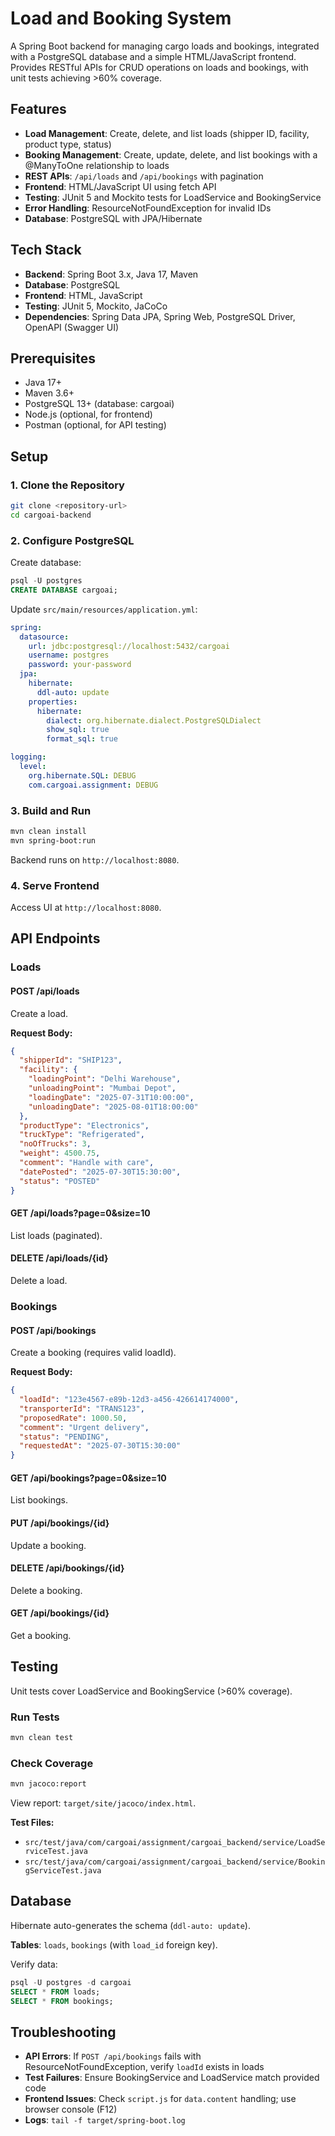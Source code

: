 # Load and Booking System

A Spring Boot backend for managing cargo loads and bookings, integrated with a PostgreSQL database and a simple HTML/JavaScript frontend. Provides RESTful APIs for CRUD operations on loads and bookings, with unit tests achieving >60% coverage.

## Features

- **Load Management**: Create, delete, and list loads (shipper ID, facility, product type, status)
- **Booking Management**: Create, update, delete, and list bookings with a @ManyToOne relationship to loads
- **REST APIs**: `/api/loads` and `/api/bookings` with pagination
- **Frontend**: HTML/JavaScript UI using fetch API
- **Testing**: JUnit 5 and Mockito tests for LoadService and BookingService
- **Error Handling**: ResourceNotFoundException for invalid IDs
- **Database**: PostgreSQL with JPA/Hibernate

## Tech Stack

- **Backend**: Spring Boot 3.x, Java 17, Maven
- **Database**: PostgreSQL
- **Frontend**: HTML, JavaScript
- **Testing**: JUnit 5, Mockito, JaCoCo
- **Dependencies**: Spring Data JPA, Spring Web, PostgreSQL Driver, OpenAPI (Swagger UI)

## Prerequisites

- Java 17+
- Maven 3.6+
- PostgreSQL 13+ (database: cargoai)
- Node.js (optional, for frontend)
- Postman (optional, for API testing)

## Setup

### 1. Clone the Repository

```bash
git clone <repository-url>
cd cargoai-backend
```

### 2. Configure PostgreSQL

Create database:
```sql
psql -U postgres
CREATE DATABASE cargoai;
```

Update `src/main/resources/application.yml`:
```yaml
spring:
  datasource:
    url: jdbc:postgresql://localhost:5432/cargoai
    username: postgres
    password: your-password
  jpa:
    hibernate:
      ddl-auto: update
    properties:
      hibernate:
        dialect: org.hibernate.dialect.PostgreSQLDialect
        show_sql: true
        format_sql: true

logging:
  level:
    org.hibernate.SQL: DEBUG
    com.cargoai.assignment: DEBUG
```

### 3. Build and Run

```bash
mvn clean install
mvn spring-boot:run
```

Backend runs on `http://localhost:8080`.

### 4. Serve Frontend

Access UI at `http://localhost:8080`.

## API Endpoints

### Loads

#### POST /api/loads
Create a load.

**Request Body:**
```json
{
  "shipperId": "SHIP123",
  "facility": {
    "loadingPoint": "Delhi Warehouse",
    "unloadingPoint": "Mumbai Depot",
    "loadingDate": "2025-07-31T10:00:00",
    "unloadingDate": "2025-08-01T18:00:00"
  },
  "productType": "Electronics",
  "truckType": "Refrigerated",
  "noOfTrucks": 3,
  "weight": 4500.75,
  "comment": "Handle with care",
  "datePosted": "2025-07-30T15:30:00",
  "status": "POSTED"
}
```

#### GET /api/loads?page=0&size=10
List loads (paginated).

#### DELETE /api/loads/{id}
Delete a load.

### Bookings

#### POST /api/bookings
Create a booking (requires valid loadId).

**Request Body:**
```json
{
  "loadId": "123e4567-e89b-12d3-a456-426614174000",
  "transporterId": "TRANS123",
  "proposedRate": 1000.50,
  "comment": "Urgent delivery",
  "status": "PENDING",
  "requestedAt": "2025-07-30T15:30:00"
}
```

#### GET /api/bookings?page=0&size=10
List bookings.

#### PUT /api/bookings/{id}
Update a booking.

#### DELETE /api/bookings/{id}
Delete a booking.

#### GET /api/bookings/{id}
Get a booking.

## Testing

Unit tests cover LoadService and BookingService (>60% coverage).

### Run Tests
```bash
mvn clean test
```

### Check Coverage
```bash
mvn jacoco:report
```

View report: `target/site/jacoco/index.html`.

**Test Files:**
- `src/test/java/com/cargoai/assignment/cargoai_backend/service/LoadServiceTest.java`
- `src/test/java/com/cargoai/assignment/cargoai_backend/service/BookingServiceTest.java`

## Database

Hibernate auto-generates the schema (`ddl-auto: update`).

**Tables**: `loads`, `bookings` (with `load_id` foreign key).

Verify data:
```sql
psql -U postgres -d cargoai
SELECT * FROM loads;
SELECT * FROM bookings;
```

## Troubleshooting

- **API Errors**: If `POST /api/bookings` fails with ResourceNotFoundException, verify `loadId` exists in loads
- **Test Failures**: Ensure BookingService and LoadService match provided code
- **Frontend Issues**: Check `script.js` for `data.content` handling; use browser console (F12)
- **Logs**: `tail -f target/spring-boot.log`




